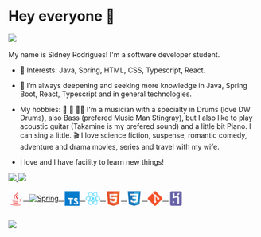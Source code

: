 # Hey everyone 👋
![](https://komarev.com/ghpvc/?username=sidneyrod&color=blueviolet)

My name is Sidney Rodrigues!
I'm a software developer student.

- 💙 Interests: Java, Spring, HTML, CSS, Typescript, React.

- 🌱 I’m always deepening and seeking more knowledge in Java, Spring Boot, React, Typescript and in general technologies.

- My hobbies: 🎵 🥁 🎸🎹  I'm a musician with a specialty in Drums (love DW Drums), also Bass (prefered Music Man Stingray), but I also like to play acoustic guitar (Takamine is my prefered sound) and a little bit Piano. I can sing a little. 
🎬 I love science fiction, suspense, romantic comedy, adventure and drama movies, series and travel with my wife. 

- I love and I have facility to learn new things!

<div>
  <a href="https://github.com/sidneyrod">
  <img height="180em" src="https://github-readme-stats.vercel.app/api?username=sidneyrod&show_icons=true&theme=dracula&include_all_commits=true&count_private=true"/>
  <img height="180em" src="https://github-readme-stats.vercel.app/api/top-langs/?username=sidneyrod&layout=compact&langs_count=8&theme=dracula"/>
</div>

<div style="display: inline_block"><br>
  <img align="center" alt="Java" height="30" src="https://raw.githubusercontent.com/devicons/devicon/master/icons/java/java-plain.svg">&nbsp;&nbsp;
  <img align="center" alt="Spring" height="30" src="https://www.vectorlogo.zone/logos/springio/springio-icon.svg" alt="spring">&nbsp;&nbsp;
  <img align="center" alt="Ts" height="30" src="https://raw.githubusercontent.com/devicons/devicon/master/icons/typescript/typescript-plain.svg">&nbsp;&nbsp;
  <img align="center" alt="React" height="30" src="https://raw.githubusercontent.com/devicons/devicon/master/icons/react/react-original.svg">&nbsp;&nbsp;
  <img align="center" alt="HTML" height="30" src="https://raw.githubusercontent.com/devicons/devicon/master/icons/html5/html5-original.svg">&nbsp;&nbsp;
  <img align="center" alt="CSS" height="30" src="https://raw.githubusercontent.com/devicons/devicon/master/icons/css3/css3-original.svg">&nbsp;&nbsp;
  <img align="center" alt="Git" height="30" src="https://raw.githubusercontent.com/devicons/devicon/master/icons/git/git-original.svg">&nbsp;&nbsp;
  <img align="center" alt="Heroku" height="30" src="https://raw.githubusercontent.com/devicons/devicon/master/icons/heroku/heroku-plain.svg">
</div>

##

<div>
  <a href="https://www.linkedin.com/in/sidney-rodrigues-6305b0148/" target="_blank"><img src="https://img.shields.io/badge/-LinkedIn-%230077B5?style=for-the-badge&logo=linkedin&logoColor=white" target="_blank"></a>
</div>
